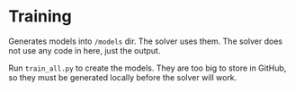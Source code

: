 # Training

Generates models into `/models` dir. The solver uses them. The solver does not use
any code in here, just the output.

Run `train_all.py` to create the models. They are too big to store in GitHub, so they
must be generated locally before the solver will work.
